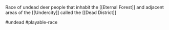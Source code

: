 Race of undead deer people that inhabit the [[Eternal Forest]] and adjacent areas of the [[Undercity]] called the [[Dead District]]

#undead #playable-race